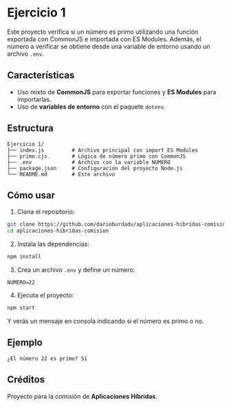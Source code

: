 # Ejercicio 1

Este proyecto verifica si un número es primo utilizando una función exportada con CommonJS e importada con ES Modules.
Además, el número a verificar se obtiene desde una variable de entorno usando un archivo `.env`.

## Características

- Uso mixto de **CommonJS** para exportar funciones y **ES Modules** para importarlas.
- Uso de **variables de entorno** con el paquete `dotenv`.

## Estructura

```
Ejercicio 1/
├── index.js         # Archivo principal con import ES Modules
├── primo.cjs        # Lógica de número primo con CommonJS
├── .env             # Archivo con la variable NUMERO
├── package.json     # Configuración del proyecto Node.js
└── README.md        # Este archivo
```

## Cómo usar

1. Clona el repositorio:

```bash
git clone https://github.com/darioburdadv/aplicaciones-hibridas-comision.git
cd aplicaciones-hibridas-comision
```

2. Instala las dependencias:

```bash
npm install
```

3. Crea un archivo `.env` y define un número:

```env
NUMERO=22
```

4. Ejecuta el proyecto:

```bash
npm start
```

Y verás un mensaje en consola indicando si el número es primo o no.

## Ejemplo

```
¿El número 22 es primo? Sí
```

## Créditos

Proyecto para la comisión de **Aplicaciones Híbridas**.
